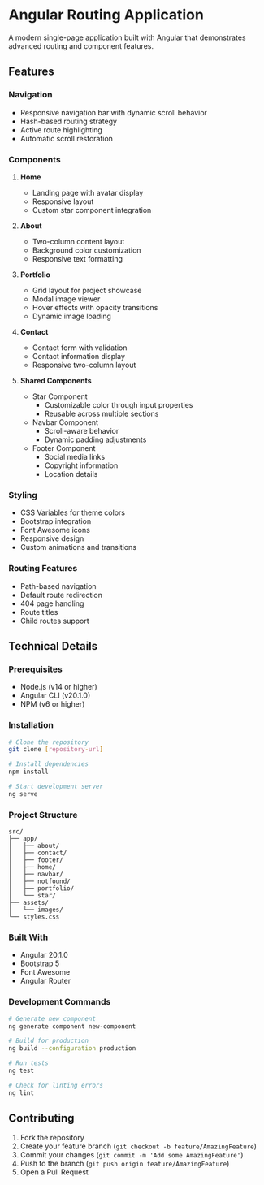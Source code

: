 # Angular Routing Application

A modern single-page application built with Angular that demonstrates advanced routing and component features.

## Features

### Navigation
- Responsive navigation bar with dynamic scroll behavior
- Hash-based routing strategy
- Active route highlighting
- Automatic scroll restoration

### Components
1. **Home**
   - Landing page with avatar display
   - Responsive layout
   - Custom star component integration

2. **About**
   - Two-column content layout
   - Background color customization
   - Responsive text formatting

3. **Portfolio**
   - Grid layout for project showcase
   - Modal image viewer
   - Hover effects with opacity transitions
   - Dynamic image loading

4. **Contact**
   - Contact form with validation
   - Contact information display
   - Responsive two-column layout

5. **Shared Components**
   - Star Component
     - Customizable color through input properties
     - Reusable across multiple sections
   - Navbar Component
     - Scroll-aware behavior
     - Dynamic padding adjustments
   - Footer Component
     - Social media links
     - Copyright information
     - Location details

### Styling
- CSS Variables for theme colors
- Bootstrap integration
- Font Awesome icons
- Responsive design
- Custom animations and transitions

### Routing Features
- Path-based navigation
- Default route redirection
- 404 page handling
- Route titles
- Child routes support

## Technical Details

### Prerequisites
- Node.js (v14 or higher)
- Angular CLI (v20.1.0)
- NPM (v6 or higher)

### Installation
```bash
# Clone the repository
git clone [repository-url]

# Install dependencies
npm install

# Start development server
ng serve
```

### Project Structure
```
src/
├── app/
│   ├── about/
│   ├── contact/
│   ├── footer/
│   ├── home/
│   ├── navbar/
│   ├── notfound/
│   ├── portfolio/
│   └── star/
├── assets/
│   └── images/
└── styles.css
```

### Built With
- Angular 20.1.0
- Bootstrap 5
- Font Awesome
- Angular Router

### Development Commands
```bash
# Generate new component
ng generate component new-component

# Build for production
ng build --configuration production

# Run tests
ng test

# Check for linting errors
ng lint
```

## Contributing
1. Fork the repository
2. Create your feature branch (`git checkout -b feature/AmazingFeature`)
3. Commit your changes (`git commit -m 'Add some AmazingFeature'`)
4. Push to the branch (`git push origin feature/AmazingFeature`)
5. Open a Pull Request



